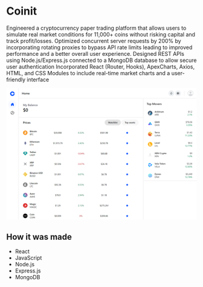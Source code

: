 # Coinit

Engineered a cryptocurrency paper trading platform that allows users to simulate real market conditions for 11,000+ coins without risking capital and track profit/losses. Optimized concurrent server requests by 200% by incorporating rotating proxies to bypass API rate limits leading to improved performance and a better overall user experience. Designed REST APIs using Node.js/Express.js connected to a MongoDB database to allow secure user authentication
Incorporated React (Router, Hooks), ApexCharts, Axios, HTML, and CSS Modules to include real-time market charts and a user-friendly interface

![CoinItScreenshot](/git-img/coinit.fly.dev_home.png)

## How it was made

* React
* JavaScript
* Node.js
* Express.js
* MongoDB
